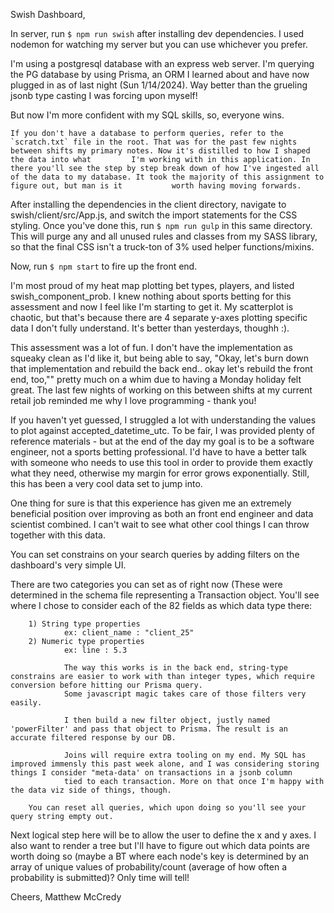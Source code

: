 Swish Dashboard,

In server, run `$ npm run swish` after installing dev dependencies. I used nodemon for watching my server but you can use whichever you prefer.

I'm using a postgresql database with an express web server. I'm querying the PG database by using Prisma, an ORM I learned about and have now 
plugged in as of last night (Sun 1/14/2024). Way better than the grueling jsonb type casting I was forcing upon myself!

But now I'm more confident with my SQL skills, so, everyone wins.

    If you don't have a database to perform queries, refer to the `scratch.txt` file in the root. That was for the past few nights between shifts my primary notes. Now it's distilled to how I shaped the data into what         I'm working with in this application. In there you'll see the step by step break down of how I've ingested all of the data to my database. It took the majority of this assignment to figure out, but man is it           worth having moving forwards.

After installing the dependencies in the client directory, navigate to swish/client/src/App.js, and switch the import statements for the CSS styling. Once you've done this, run `$ npm run gulp` in this same directory. This will purge any and all unused rules and classes from my SASS library, so that the final CSS isn't a truck-ton of 3% used helper functions/mixins.

Now, run `$ npm start` to fire up the front end.

I'm most proud of my heat map plotting bet types, players, and listed swish_component_prob. I knew nothing about sports betting for this assessment and now I feel like I'm starting to get it.
My scatterplot is chaotic, but that's because there are 4 separate y-axes plotting specific data I don't fully understand. It's better than yesterdays, thoughh :).

This assessment was a lot of fun. I don't have the implementation as squeaky clean as I'd like it, but being able to say, "Okay, let's burn down that implementation and rebuild the back end.. okay let's rebuild the front end, too,"" pretty much on a whim due to having a Monday holiday felt great. The last few nights of working on this between shifts at my current retail job reminded me why I love programming - thank you!

If you haven't yet guessed, I struggled a lot with understanding the values to plot against accepted_datetime_utc. To be fair, I was provided plenty of reference materials - but at the end of the day my goal is to be a software engineer, not a sports betting professional. I'd have to have a better talk with someone who needs to use this tool in order to provide them exactly what they need, otherwise my margin for error grows exponentially. Still, this has been a very cool data set to jump into.

One thing for sure is that this experience has given me an extremely beneficial position over improving as both an front end engineer and data scientist combined. I can't wait to see what other cool things I can throw together with this data.

You can set constrains on your search queries by adding filters on the dashboard's very simple UI.

There are two categories you can set as of right now (These were determined in the schema file representing a Transaction object. You'll see where I chose to consider each of the 82 fields as which data type there:

        1) String type properties
                ex: client_name : "client_25"
        2) Numeric type properties
                ex: line : 5.3

                The way this works is in the back end, string-type constrains are easier to work with than integer types, which require conversion before hitting our Prisma query.
                Some javascript magic takes care of those filters very easily.

                I then build a new filter object, justly named 'powerFilter' and pass that object to Prisma. The result is an accurate filtered response by our DB.

                Joins will require extra tooling on my end. My SQL has improved immensly this past week alone, and I was considering storing things I consider "meta-data' on transactions in a jsonb column 
                tied to each transaction. More on that once I'm happy with the data viz side of things, though.

        You can reset all queries, which upon doing so you'll see your query string empty out.

Next logical step here will be to allow the user to define the x and y axes. I also want to render a tree but I'll have to figure out which data points are worth doing so (maybe a BT where each node's key is determined by an array of unique values of probability/count (average of how often a probability is submitted)? Only time will tell!


Cheers,
Matthew McCredy
